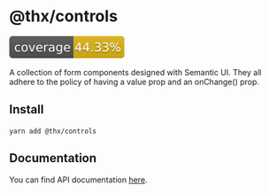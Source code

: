 # @thx/controls

![](coverage/coverage.svg)

A collection of form components designed with Semantic UI. They all adhere to the policy of having a value prop and an onChange() prop.

## Install
```
yarn add @thx/controls
```

## Documentation

You can find API documentation [here](/docs).
